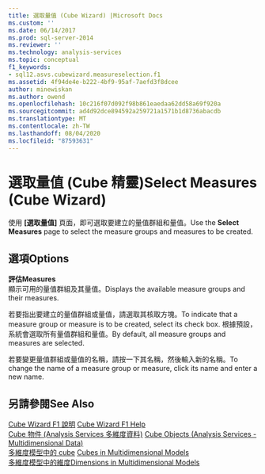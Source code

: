 ```yaml
---
title: 選取量值 (Cube Wizard) |Microsoft Docs
ms.custom: ''
ms.date: 06/14/2017
ms.prod: sql-server-2014
ms.reviewer: ''
ms.technology: analysis-services
ms.topic: conceptual
f1_keywords:
- sql12.asvs.cubewizard.measureselection.f1
ms.assetid: 4f94de4e-b222-4bf9-95af-7aefd3f8dcee
author: minewiskan
ms.author: owend
ms.openlocfilehash: 10c216f07d092f98b861eaedaa62dd58a69f920a
ms.sourcegitcommit: ad4d92dce894592a259721a1571b1d8736abacdb
ms.translationtype: MT
ms.contentlocale: zh-TW
ms.lasthandoff: 08/04/2020
ms.locfileid: "87593631"
---
```

# <a name="select-measures-cube-wizard"></a><span data-ttu-id="014da-102">選取量值 (Cube 精靈)</span><span class="sxs-lookup"><span data-stu-id="014da-102">Select Measures (Cube Wizard)</span></span>
  <span data-ttu-id="014da-103">使用 **[選取量值]** 頁面，即可選取要建立的量值群組和量值。</span><span class="sxs-lookup"><span data-stu-id="014da-103">Use the **Select Measures** page to select the measure groups and measures to be created.</span></span>  
  
## <a name="options"></a><span data-ttu-id="014da-104">選項</span><span class="sxs-lookup"><span data-stu-id="014da-104">Options</span></span>  
 <span data-ttu-id="014da-105">**評估**</span><span class="sxs-lookup"><span data-stu-id="014da-105">**Measures**</span></span>  
 <span data-ttu-id="014da-106">顯示可用的量值群組及其量值。</span><span class="sxs-lookup"><span data-stu-id="014da-106">Displays the available measure groups and their measures.</span></span>  
  
 <span data-ttu-id="014da-107">若要指出要建立的量值群組或量值，請選取其核取方塊。</span><span class="sxs-lookup"><span data-stu-id="014da-107">To indicate that a measure group or measure is to be created, select its check box.</span></span> <span data-ttu-id="014da-108">根據預設，系統會選取所有量值群組和量值。</span><span class="sxs-lookup"><span data-stu-id="014da-108">By default, all measure groups and measures are selected.</span></span>  
  
 <span data-ttu-id="014da-109">若要變更量值群組或量值的名稱，請按一下其名稱，然後輸入新的名稱。</span><span class="sxs-lookup"><span data-stu-id="014da-109">To change the name of a measure group or measure, click its name and enter a new name.</span></span>  
  
## <a name="see-also"></a><span data-ttu-id="014da-110">另請參閱</span><span class="sxs-lookup"><span data-stu-id="014da-110">See Also</span></span>  
 <span data-ttu-id="014da-111">[Cube Wizard F1 說明](cube-wizard-f1-help.md) </span><span class="sxs-lookup"><span data-stu-id="014da-111">[Cube Wizard F1 Help](cube-wizard-f1-help.md) </span></span>  
 <span data-ttu-id="014da-112">[Cube 物件 &#40;Analysis Services 多維度資料&#41;](multidimensional-models-olap-logical-cube-objects/cube-objects-analysis-services-multidimensional-data.md) </span><span class="sxs-lookup"><span data-stu-id="014da-112">[Cube Objects &#40;Analysis Services - Multidimensional Data&#41;](multidimensional-models-olap-logical-cube-objects/cube-objects-analysis-services-multidimensional-data.md) </span></span>  
 <span data-ttu-id="014da-113">[多維度模型中的 cube](multidimensional-models/cubes-in-multidimensional-models.md) </span><span class="sxs-lookup"><span data-stu-id="014da-113">[Cubes in Multidimensional Models](multidimensional-models/cubes-in-multidimensional-models.md) </span></span>  
 [<span data-ttu-id="014da-114">多維度模型中的維度</span><span class="sxs-lookup"><span data-stu-id="014da-114">Dimensions in Multidimensional Models</span></span>](multidimensional-models/dimensions-in-multidimensional-models.md)  
  
  
